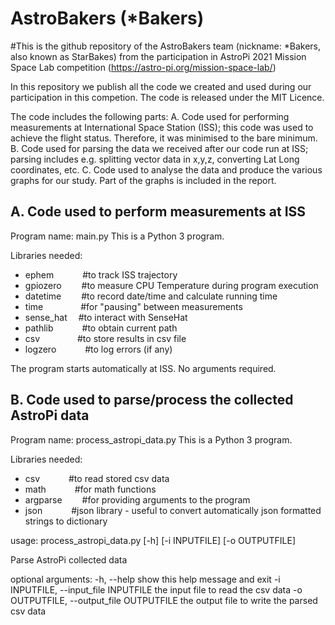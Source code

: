 # AstroBakers (*Bakers)
#This is the github repository of the AstroBakers team (nickname: *Bakers, also known as StarBakes) from the participation in AstroPi 2021 Mission Space Lab competition (https://astro-pi.org/mission-space-lab/)

In this repository we publish all the code we created and used during our participation in this competion. 
The code is released under the MIT Licence. 

The code includes the following parts: 
A. Code used for performing measurements at International Space Station (ISS); this code was used to achieve the flight status. Therefore, it was minimised to the bare minimum.
B. Code used for parsing the data we received after our code run at ISS; parsing includes e.g. splitting vector data in x,y,z, converting Lat Long coordinates, etc. 
C. Code used to analyse the data and produce the various graphs for our study. Part of the graphs is included in the report. 

A. Code used to perform measurements at ISS
-------------------------------------------
Program name: main.py
This is a Python 3 program. 

Libraries needed: 
- ephem     &emsp;&emsp;&emsp;#to track ISS trajectory
- gpiozero  &emsp;&emsp;#to measure CPU Temperature during program execution 
- datetime  &emsp;&emsp;#to record date/time and calculate running time
- time      &emsp;&emsp;&emsp;&emsp;#for "pausing" between measurements
- sense_hat &emsp;#to interact with SenseHat
- pathlib   &emsp;&emsp;&emsp;#to obtain current path
- csv       &emsp;&emsp;&emsp;&emsp;#to store results in csv file 
- logzero   &emsp;&emsp;&emsp;#to log errors (if any)

The program starts automatically at ISS. No arguments required. 

B. Code used to parse/process the collected AstroPi data
--------------------------------------------------------
Program name: process_astropi_data.py
This is a Python 3 program.

Libraries needed:
- csv       &emsp;&emsp;&emsp;#to read stored csv data
- math      &emsp;&emsp;&emsp;#for math functions
- argparse  &emsp;&emsp;#for providing arguments to the program
- json      &emsp;&emsp;&emsp;#json library - useful to convert automatically json formatted strings to dictionary

usage: process_astropi_data.py [-h] [-i INPUTFILE] [-o OUTPUTFILE]

Parse AstroPi collected data

optional arguments:
  -h, --help            show this help message and exit
  -i INPUTFILE, --input_file INPUTFILE
                        the input file to read the csv data
  -o OUTPUTFILE, --output_file OUTPUTFILE
                        the output file to write the parsed csv data

